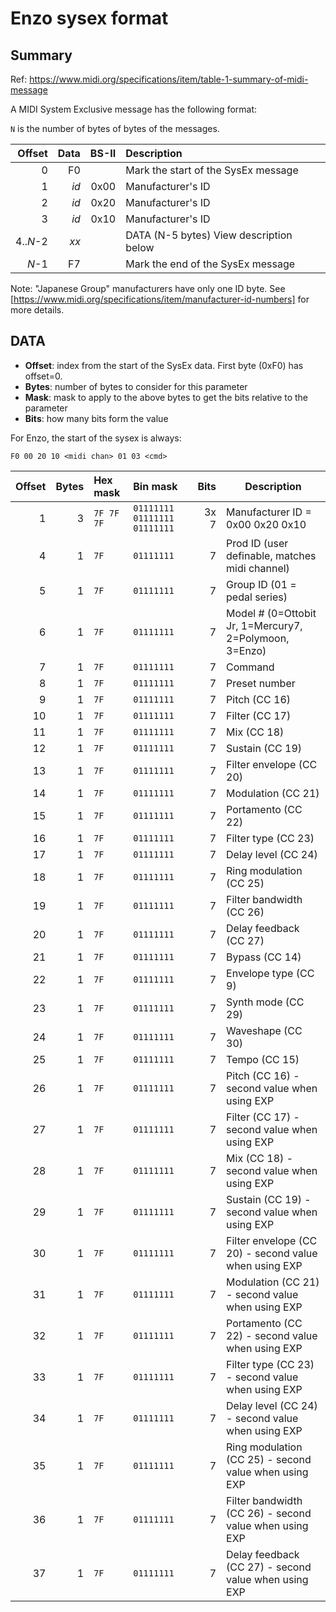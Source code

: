 # Enzo sysex format

## Summary

Ref: https://www.midi.org/specifications/item/table-1-summary-of-midi-message

A MIDI System Exclusive message has the following format:

`N` is the number of bytes of bytes of the messages.

| Offset | Data   | BS-II | Description                            |
| ------:| ------:| -----:|:-------------------------------------- |
|      0 |     F0 |       | Mark the start of the SysEx message    | 
|      1 |   _id_ |  0x00 | Manufacturer's ID                      |
|      2 |   _id_ |  0x20 | Manufacturer's ID                      |
|      3 |   _id_ |  0x10 | Manufacturer's ID                      |
| 4.._N_-2 | _xx_ |       | DATA (N-5 bytes) View description below |
|    _N_-1 |   F7 |       | Mark the end of the SysEx message      |

Note: "Japanese Group" manufacturers have only one ID byte. See [https://www.midi.org/specifications/item/manufacturer-id-numbers] for more details.


## DATA

- **Offset**: index from the start of the SysEx data. First byte (0xF0) has offset=0.
- **Bytes**: number of bytes to consider for this parameter
- **Mask**: mask to apply to the above bytes to get the bits relative to the parameter
- **Bits**: how many bits form the value

For Enzo, the start of the sysex is always:

    F0 00 20 10 <midi chan> 01 03 <cmd>


| Offset | Bytes | Hex mask   | Bin mask            | Bits | Description |
| ------:| -----:| :--------- | :------------------ | ----:| ----------- |
|      1 |     3 | `7F 7F 7F` | `01111111 01111111 01111111` | 3x 7 | Manufacturer ID = 0x00 0x20 0x10 |
|      4 |     1 | `7F`       | `01111111         ` |    7 | Prod ID (user definable, matches midi channel) |
|      5 |     1 | `7F`       | `01111111         ` |    7 | Group ID (01 = pedal series) |
|      6 |     1 | `7F`       | `01111111         ` |    7 | Model # (0=Ottobit Jr, 1=Mercury7, 2=Polymoon, 3=Enzo) |
|      7 |     1 | `7F`       | `01111111         ` |    7 | Command |
|      8 |     1 | `7F`       | `01111111         ` |    7 | Preset number |
|      9 |     1 | `7F`       | `01111111`          |    7 | Pitch (CC 16) |
|     10 |     1 | `7F`       | `01111111`          |    7 | Filter (CC 17) |
|     11 |     1 | `7F`       | `01111111`          |    7 | Mix (CC 18) |
|     12 |     1 | `7F`       | `01111111`          |    7 | Sustain (CC 19) |
|     13 |     1 | `7F`       | `01111111`          |    7 | Filter envelope (CC 20) |
|     14 |     1 | `7F`       | `01111111`          |    7 | Modulation (CC 21) |
|     15 |     1 | `7F`       | `01111111`          |    7 | Portamento (CC 22) |
|     16 |     1 | `7F`       | `01111111`          |    7 | Filter type (CC 23) |
|     17 |     1 | `7F`       | `01111111`          |    7 | Delay level (CC 24) |
|     18 |     1 | `7F`       | `01111111`          |    7 | Ring modulation (CC 25) |
|     19 |     1 | `7F`       | `01111111`          |    7 | Filter bandwidth (CC 26) |
|     20 |     1 | `7F`       | `01111111`          |    7 | Delay feedback (CC 27) |
|     21 |     1 | `7F`       | `01111111`          |    7 | Bypass (CC 14) |
|     22 |     1 | `7F`       | `01111111`          |    7 | Envelope type (CC 9) |
|     23 |     1 | `7F`       | `01111111`          |    7 | Synth mode (CC 29) |
|     24 |     1 | `7F`       | `01111111`          |    7 | Waveshape (CC 30) |
|     25 |     1 | `7F`       | `01111111`          |    7 | Tempo (CC 15) |
|     26 |     1 | `7F`       | `01111111`          |    7 | Pitch (CC 16) - second value when using EXP |
|     27 |     1 | `7F`       | `01111111`          |    7 | Filter (CC 17) - second value when using EXP  |
|     28 |     1 | `7F`       | `01111111`          |    7 | Mix (CC 18) - second value when using EXP  |
|     29 |     1 | `7F`       | `01111111`          |    7 | Sustain (CC 19) - second value when using EXP  |
|     30 |     1 | `7F`       | `01111111`          |    7 | Filter envelope (CC 20) - second value when using EXP  |
|     31 |     1 | `7F`       | `01111111`          |    7 | Modulation (CC 21) - second value when using EXP  |
|     32 |     1 | `7F`       | `01111111`          |    7 | Portamento (CC 22) - second value when using EXP  |
|     33 |     1 | `7F`       | `01111111`          |    7 | Filter type (CC 23) - second value when using EXP  |
|     34 |     1 | `7F`       | `01111111`          |    7 | Delay level (CC 24) - second value when using EXP  |
|     35 |     1 | `7F`       | `01111111`          |    7 | Ring modulation (CC 25) - second value when using EXP  |
|     36 |     1 | `7F`       | `01111111`          |    7 | Filter bandwidth (CC 26) - second value when using EXP  |
|     37 |     1 | `7F`       | `01111111`          |    7 | Delay feedback (CC 27) - second value when using EXP  |
